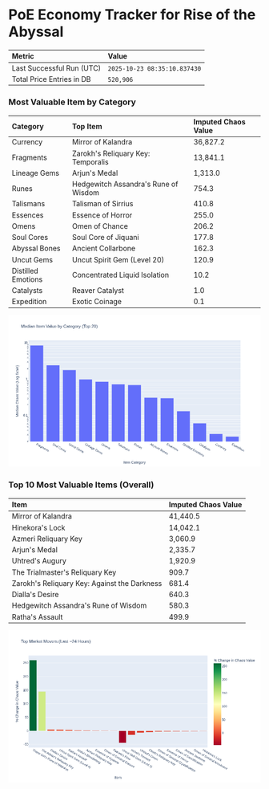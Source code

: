 # PoE Economy Tracker for Rise of the Abyssal

<!-- START_MAINTENANCE -->
| Metric | Value |
|:---|:---|
| Last Successful Run (UTC) | `2025-10-23 08:35:10.837430` |
| Total Price Entries in DB | `520,906` |

<!-- END_MAINTENANCE -->

<!-- START_DATAFRAME_DEBUG -->
<!-- END_DATAFRAME_DEBUG -->

<!-- START_CATEGORY_ANALYSIS -->
### Most Valuable Item by Category
| Category | Top Item | Imputed Chaos Value |
| :--- | :--- | :--- |
| Currency | Mirror of Kalandra | 36,827.2 |
| Fragments | Zarokh's Reliquary Key: Temporalis | 13,841.1 |
| Lineage Gems | Arjun's Medal | 1,313.0 |
| Runes | Hedgewitch Assandra's Rune of Wisdom | 754.3 |
| Talismans | Talisman of Sirrius | 410.8 |
| Essences | Essence of Horror | 255.0 |
| Omens | Omen of Chance | 206.2 |
| Soul Cores | Soul Core of Jiquani | 177.8 |
| Abyssal Bones | Ancient Collarbone | 162.3 |
| Uncut Gems | Uncut Spirit Gem (Level 20) | 120.9 |
| Distilled Emotions | Concentrated Liquid Isolation | 10.2 |
| Catalysts | Reaver Catalyst | 1.0 |
| Expedition | Exotic Coinage | 0.1 |


![Category Analysis Chart](charts/category_analysis.png)
<!-- END_ANALYSIS -->

<!-- START_ANALYSIS -->
### Top 10 Most Valuable Items (Overall)
| Item | Imputed Chaos Value |
| :--- | :--- |
| Mirror of Kalandra | 41,440.5 |
| Hinekora's Lock | 14,042.1 |
| Azmeri Reliquary Key | 3,060.9 |
| Arjun's Medal | 2,335.7 |
| Uhtred's Augury | 1,920.9 |
| The Trialmaster's Reliquary Key | 909.7 |
| Zarokh's Reliquary Key: Against the Darkness | 681.4 |
| Dialla's Desire | 640.3 |
| Hedgewitch Assandra's Rune of Wisdom | 580.3 |
| Ratha's Assault | 499.9 |


![Market Movers Chart](charts/market_movers.png)
<!-- END_ANALYSIS -->
